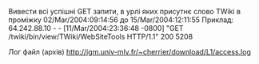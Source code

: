 Вивести всі успішні GET запити, в урлі яких присутнє слово TWiki в проміжку 02/Mar/2004:09:14:56 до 15/Mar/2004:12:11:55
Приклад:
64.242.88.10 - - [11/Mar/2004:23:36:48 -0800] "GET /twiki/bin/view/TWiki/WebSiteTools HTTP/1.1" 200 5208

Лог файл (архів) http://igm.univ-mlv.fr/~cherrier/download/L1/access.log

